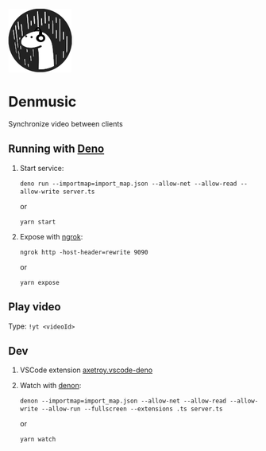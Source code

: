 ![](https://raw.githubusercontent.com/jlaloi/denmusic/master/public/favicon.png)

# Denmusic

Synchronize video between clients

## Running with [Deno](https://deno.land)

1. Start service:

   ```
   deno run --importmap=import_map.json --allow-net --allow-read --allow-write server.ts
   ```

   or

   ```
   yarn start
   ```

2. Expose with [ngrok](https://ngrok.com/):

   ```
   ngrok http -host-header=rewrite 9090
   ```

   or

   ```
   yarn expose
   ```

## Play video

Type: `!yt <videoId>`

## Dev

1.  VSCode extension [axetroy.vscode-deno](https://marketplace.visualstudio.com/items?itemName=axetroy.vscode-deno)

2.  Watch with [denon](https://deno.land/x/denon/):

    ```
    denon --importmap=import_map.json --allow-net --allow-read --allow-write --allow-run --fullscreen --extensions .ts server.ts
    ```

    or

    ```
    yarn watch
    ```
